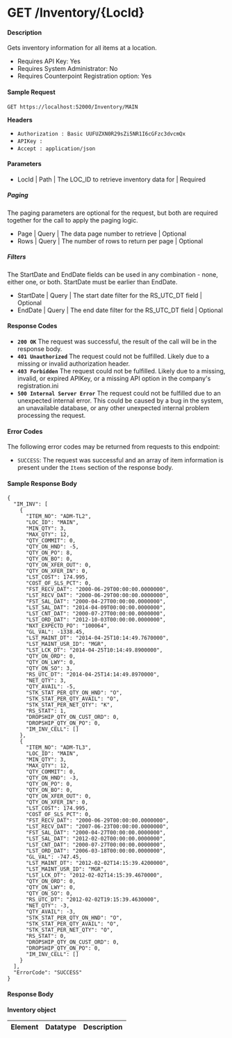 
# GET /Inventory/{LocId}

#### Description
Gets inventory information for all items at a location.

- Requires API Key: Yes
- Requires System Administrator: No
- Requires Counterpoint Registration option: Yes

#### Sample Request

`GET https://localhost:52000/Inventory/MAIN`

**Headers**
- `Authorization : Basic UUFUZXN0R29sZi5NR1I6cGFzc3dvcmQx`
- `APIKey : `
- `Accept : application/json`

#### Parameters
- LocId | Path | The LOC_ID to retrieve inventory data for | Required

##### Paging
The paging parameters are optional for the request, but both are required together for the call to apply the paging logic.
- Page | Query | The data page number to retrieve | Optional
- Rows | Query | The number of rows to return per page | Optional

##### Filters
The StartDate and EndDate fields can be used in any combination - none, either one, or both.  StartDate must be earlier than EndDate.
- StartDate | Query | The start date filter for the RS_UTC_DT field | Optional
- EndDate | Query | The end date filter for the RS_UTC_DT field | Optional

#### Response Codes
- **<code>200 OK</code>** The request was successful, the result of the call will be in the response body.
- **<code>401 Unauthorized</code>** The request could not be fulfilled. Likely due to a missing or invalid authorization header.
- **<code>403 Forbidden</code>** The request could not be fulfilled. Likely due to a missing, invalid, or expired APIKey, or a missing API option in the company's registration.ini 
- **<code>500 Internal Server Error</code>** The request could not be fulfilled due to an unexpected internal error. This could be caused by a bug in the system, an unavailable database, or any other unexpected internal problem processing the request.
 
#### Error Codes
The following error codes may be returned from requests to this endpoint:
- `SUCCESS`: The request was successful and an array of item information is present under the `Items` section of the response body.

#### Sample Response Body

```
{
  "IM_INV": [
    {
      "ITEM_NO": "ADM-TL2",
      "LOC_ID": "MAIN",
      "MIN_QTY": 3,
      "MAX_QTY": 12,
      "QTY_COMMIT": 0,
      "QTY_ON_HND": -5,
      "QTY_ON_PO": 8,
      "QTY_ON_BO": 0,
      "QTY_ON_XFER_OUT": 0,
      "QTY_ON_XFER_IN": 0,
      "LST_COST": 174.995,
      "COST_OF_SLS_PCT": 0,
      "FST_RECV_DAT": "2000-06-29T00:00:00.0000000",
      "LST_RECV_DAT": "2000-06-29T00:00:00.0000000",
      "FST_SAL_DAT": "2000-04-27T00:00:00.0000000",
      "LST_SAL_DAT": "2014-04-09T00:00:00.0000000",
      "LST_CNT_DAT": "2000-07-27T00:00:00.0000000",
      "LST_ORD_DAT": "2012-10-03T00:00:00.0000000",
      "NXT_EXPECTD_PO": "100064",
      "GL_VAL": -1338.45,
      "LST_MAINT_DT": "2014-04-25T10:14:49.7670000",
      "LST_MAINT_USR_ID": "MGR",
      "LST_LCK_DT": "2014-04-25T10:14:49.8900000",
      "QTY_ON_ORD": 0,
      "QTY_ON_LWY": 0,
      "QTY_ON_SO": 3,
      "RS_UTC_DT": "2014-04-25T14:14:49.8970000",
      "NET_QTY": 3,
      "QTY_AVAIL": -5,
      "STK_STAT_PER_QTY_ON_HND": "O",
      "STK_STAT_PER_QTY_AVAIL": "O",
      "STK_STAT_PER_NET_QTY": "K",
      "RS_STAT": 1,
      "DROPSHIP_QTY_ON_CUST_ORD": 0,
      "DROPSHIP_QTY_ON_PO": 0,
      "IM_INV_CELL": []
    },
    {
      "ITEM_NO": "ADM-TL3",
      "LOC_ID": "MAIN",
      "MIN_QTY": 3,
      "MAX_QTY": 12,
      "QTY_COMMIT": 0,
      "QTY_ON_HND": -3,
      "QTY_ON_PO": 0,
      "QTY_ON_BO": 0,
      "QTY_ON_XFER_OUT": 0,
      "QTY_ON_XFER_IN": 0,
      "LST_COST": 174.995,
      "COST_OF_SLS_PCT": 0,
      "FST_RECV_DAT": "2000-06-29T00:00:00.0000000",
      "LST_RECV_DAT": "2007-06-23T00:00:00.0000000",
      "FST_SAL_DAT": "2000-04-27T00:00:00.0000000",
      "LST_SAL_DAT": "2012-02-02T00:00:00.0000000",
      "LST_CNT_DAT": "2000-07-27T00:00:00.0000000",
      "LST_ORD_DAT": "2006-03-18T00:00:00.0000000",
      "GL_VAL": -747.45,
      "LST_MAINT_DT": "2012-02-02T14:15:39.4200000",
      "LST_MAINT_USR_ID": "MGR",
      "LST_LCK_DT": "2012-02-02T14:15:39.4670000",
      "QTY_ON_ORD": 0,
      "QTY_ON_LWY": 0,
      "QTY_ON_SO": 0,
      "RS_UTC_DT": "2012-02-02T19:15:39.4630000",
      "NET_QTY": -3,
      "QTY_AVAIL": -3,
      "STK_STAT_PER_QTY_ON_HND": "O",
      "STK_STAT_PER_QTY_AVAIL": "O",
      "STK_STAT_PER_NET_QTY": "O",
      "RS_STAT": 0,
      "DROPSHIP_QTY_ON_CUST_ORD": 0,
      "DROPSHIP_QTY_ON_PO": 0,
      "IM_INV_CELL": []
    }
  ],
  "ErrorCode": "SUCCESS"
}
```

#### Response Body

**Inventory object**

Element | Datatype | Description
------- | -------- | -----------
